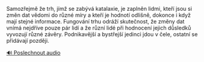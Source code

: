 
Samozřejmě že trh, jímž se zabývá katalaxie, je zaplněn lidmi, kteří jsou si změn dat vědomi do různé míry a kteří je hodnotí odlišně, dokonce i když mají stejné informace. Fungování trhu odráží skutečnost, že změny dat vnímá nejdříve pouze pár lidí a že různí lidé při hodnocení jejich důsledků vyvozují různé závěry. Podnikavější a bystřejší jedinci jdou v čele, ostatní se přidávají později.

[🔊 Poslechnout audio](/data/7-paragraphs/audio/chapter_62/para_010-Samozejm-e-trh-jm-se-zabv-katalaxie-je-za.mp3)
